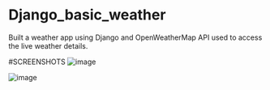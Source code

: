 # Django_basic_weather
Built a weather app using Django and OpenWeatherMap API used to access the live weather details.


#SCREENSHOTS
![image](https://github.com/Ridhesh05/Django_basic_weather/assets/123955317/7948ad1c-a9f0-4530-b31b-4ba784df0c83)

![image](https://github.com/Ridhesh05/Django_basic_weather/assets/123955317/7a7eb3b6-caf4-41d7-a49c-a11e4c3e8914)

